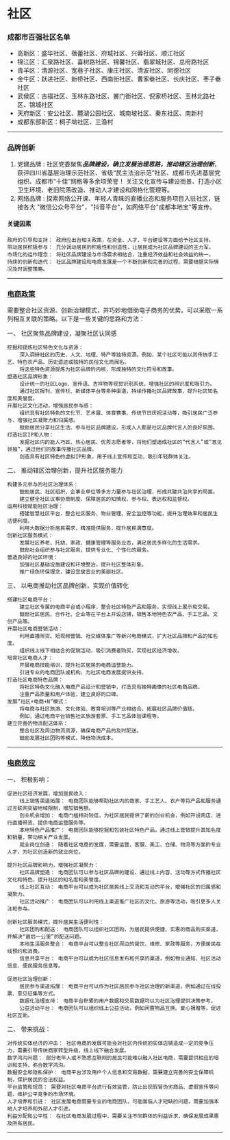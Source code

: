 # 社区

### 成都市百强社区名单
* 高新区：盛华社区、蓓蕾社区、府城社区、兴蓉社区、顺江社区
* 锦江区：汇泉路社区、喜树路社区、锦馨社区、翡翠城社区、总府路社区
* 青羊区：清源社区、宽巷子社区、康庄社区、清波社区、同德社区
* 金牛区：跃进社区、新桥社区、西南街社区、曹家巷社区、长庆社区、枣子巷社区
* 武侯区：吉福社区、玉林东路社区、黉门街社区、倪家桥社区、玉林北路社区、锦城社区
* 天府新区：安公社区、麓湖公园社区、城南坡社区、秦东社区、南新村
* 成都东部新区：桐子坳社区、三渔村

---

### 品牌创新

1. 党建品牌 : 社区党委聚焦***品牌建设，确立发展治理思路，推动辖区治理创新***，获评四川省基层治理示范社区、省级“民主法治示范”社区、成都市先进基层党组织、成都市“十佳”网格等多余项荣誉！
   关注文化宣传与建设街景、打造小区卫生环境、老旧院落改造、推动人才建设和网格化管理等。
2. 网络品牌 : 探索网络公开课、年轻人青睐的直播业态和服务项目入驻社区，链接各大 "微信公众号平台"，"抖音平台"，如网络平台"成都本地宝"等宣传。

#### 关键因素
    政府的引导和支持： 政府应出台相关政策，在资金、人才、平台建设等方面给予社区支持。
    带动居民积极参与： 充分调动居民的积极性和创造性，让居民成为社区品牌建设的主力军。
    市场化的运作理念： 将社区品牌建设与市场需求相结合，注重经济效益和社会效益的统一。
    持续的创新和迭代： 社区品牌建设和电商发展是一个不断创新和完善的过程，需要根据实际情况及时调整策略。

---

### [电商政策](电商代理.md)

需要整合社区资源、创新治理模式，并巧妙地借助电子商务的优势。可以采取一系列相互关联的策略。以下是一些关键的思路和方法：

一、 社区聚焦品牌建设，凝聚社区认同感

    挖掘和提炼社区特色文化与资源：
        深入调研社区的历史、人文、地理、特产等独特资源。例如，某个社区可能以其传统手工艺、特色农产品、历史遗迹或独特的民俗文化而闻名。
        将这些特色资源提炼为社区品牌的内核，形成独特的文化符号和故事。
    塑造社区品牌形象：
        设计统一的社区Logo、宣传语、吉祥物等视觉识别系统，增强社区的辨识度和吸引力。
        通过社区报刊、宣传栏、新媒体平台等多种渠道，持续传播社区品牌故事，提升社区知名度和美誉度。
    开展社区文化活动，增强居民参与感：
        组织具有社区特色的文化节、艺术展、体育赛事、传统节日庆祝活动等，吸引居民广泛参与，增强社区凝聚力和归属感。
        鼓励居民分享社区生活、参与社区品牌建设，形成人人都是社区品牌代言人的良好氛围。
    打造社区IP和人物：
        发掘社区内的能人巧匠、热心居民、优秀志愿者等，将他们塑造成社区的“代言人”或“意见领袖”，通过他们的故事传播社区品牌。
        创造具有社区特色的虚拟IP形象，用于线上宣传和互动，吸引年轻群体关注。

二、 推动辖区治理创新，提升社区服务能力

    构建多元参与的社区治理体系：
        鼓励居民、社区组织、企事业单位等多方力量参与社区治理，形成共建共治共享的局面。
        建立健全社区议事协商制度，保障居民的知情权、参与权、表达权和监督权。
    运用科技赋能社区治理：
        搭建智慧社区平台，整合社区服务、物业管理、安全监控等功能，提升治理效率和居民生活便利度。
        利用大数据分析居民需求，精准提供服务，提升居民满意度。
    创新社区服务模式：
        发展社区养老、托幼、家政、健康管理等服务业态，满足居民多样化的生活需求。
        鼓励社会组织参与社区服务，提供专业化、个性化的服务。
    营造良好的社区环境：
        加强社区基础设施建设和环境整治，提升社区整体形象。
        推广绿色环保理念，建设宜居宜业的美丽社区。

三、 以电商推动社区品牌创新，实现价值转化

    搭建社区电商平台：
        建立社区专属的电商平台或小程序，整合社区特色产品和服务，实现线上展示和交易。
        鼓励社区居民、合作社、企业等在平台上开设店铺，销售本地特色农产品、手工艺品、文创产品等。
    开展社区电商营销活动：
        利用直播带货、短视频营销、社交媒体推广等新兴电商模式，扩大社区品牌和产品的知名度。
        组织线上线下相结合的促销活动，吸引消费者购买，实现社区经济增收。
    培育社区电商人才：
        开展电商技能培训，提升社区居民的电商运营能力。
        引进专业的电商团队或机构，为社区电商发展提供支持。
    打造社区电商特色品牌：
        将社区特色文化融入电商产品设计和营销中，打造具有独特画像的社区电商品牌。
        注重产品质量和用户体验，建立良好的口碑。
    发展“社区+电商+N”模式：
        将电商与社区旅游、文化体验、教育培训等产业相结合，拓展社区品牌价值链。
        例如，通过电商平台销售社区旅游套票、手工艺品体验课程等。
    建立完善的物流配送体系：
        整合社区及周边物流资源，确保电商产品的及时配送。
        鼓励发展社区团购等模式，降低物流成本。

---

### [电商效应](电商代理.md)

一、 积极影响：

    促进社区经济发展，增加居民收入：
        线上销售渠道拓展： 电商团队能够帮助社区内的商家、手工艺人、农户等将产品和服务通过互联网突破地域限制，增加销售额。
        创业机会增加： 电商门槛相对较低，为社区居民提供了新的创业机会，例如开设网店、进行直播带货、提供电商运营服务等。
        本地特色产品推广： 电商团队能够挖掘和包装社区特色产品，通过线上营销提升其知名度和销量，带动相关产业发展。
        就业岗位创造： 随着社区电商的发展，需要运营、客服、美工、仓储、物流等方面的专业人才，为社区创造新的就业岗位。

    提升社区品牌影响力，增强社区凝聚力：
        社区品牌塑造： 电商团队可以参与社区品牌的建设，通过线上内容、活动等方式传播社区文化和特色，提升社区的知名度和美誉度。
        线上社区互动： 电商平台可以成为社区居民线上交流和互动的平台，增强社区的归属感和凝聚力。
        社区活动推广： 电商团队可以利用线上渠道推广社区的文化、旅游等活动，吸引更多人关注和参与。

    创新社区服务模式，提升居民生活便利性：
        社区团购和配送： 电商团队可以组织社区团购，为居民提供便捷、实惠的商品购买渠道，并解决“最后一公里”的配送问题。
        本地生活服务整合： 电商平台可以整合社区周边的餐饮、维修、家政等服务，方便居民在线预约和消费。
        信息共享平台： 电商平台可以成为社区信息发布和共享的渠道，例如物业通知、社区活动信息、便民服务信息等。

    促进社区治理创新：
        居民参与渠道拓展： 电商平台可以作为社区居民参与社区治理的新渠道，例如通过在线投票、意见征集等方式。
        数据化治理支持： 电商平台积累的用户数据和交易数据可以为社区治理提供决策参考。
        公益活动平台： 电商团队可以组织线上公益活动，例如闲置物品互换、爱心捐赠等，促进社区互助。

二、 带来挑战：

    对传统实体经济的冲击： 社区电商的发展可能会对社区内传统的实体店铺造成一定的竞争压力，需要引导传统商家转型升级，线上线下融合发展。
    数字鸿沟问题： 部分老年人或不熟悉互联网的居民可能难以融入社区电商，需要提供相应的培训和支持，弥合数字鸿沟。
    数据安全和隐私保护： 电商平台涉及用户个人信息和交易数据，需要建立完善的安全保障机制，保护居民的合法权益。
    平台监管和规范： 需要对社区电商平台进行有效监管，防止出现假冒伪劣商品、虚假宣传等问题，维护公平竞争的市场环境。
    人才培养和引进： 社区发展电商需要专业的电商团队，可能面临人才短缺的问题，需要加强本地人才培养和外部人才引进。
    利益分配和公平性： 在社区电商发展过程中，需要关注不同群体的利益诉求，确保发展成果惠及所有居民。

---
